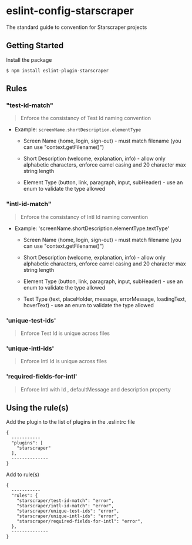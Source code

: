 # eslint-config-starscraper

The standard guide to convention for Starscraper projects

## Getting Started

Install the package

`$ npm install eslint-plugin-starscraper`

## Rules

### "test-id-match"
  > Enforce the consistancy of Test Id naming convention

  - Example: `screenName.shortDescription.elementType`

    - Screen Name (home, login, sign-out) - must match filename (you can use "context.getFilename()")

    - Short Description (welcome, explanation, info) - allow only alphabetic characters, enforce camel casing and 20 character max string length

    - Element Type (button, link, paragraph, input, subHeader) - use an enum to validate the type allowed

### "intl-id-match"
  > Enforce the consistancy of Intl Id naming convention

  - Example: 'screenName.shortDescription.elementType.textType'

    - Screen Name (home, login, sign-out) - must match filename (you can use "context.getFilename()")

    - Short Description (welcome, explanation, info) - allow only alphabetic characters, enforce camel casing and 20 character max string length

    - Element Type (button, link, paragraph, input, subHeader) - use an enum to validate the type allowed

    - Text Type (text, placeHolder, message, errorMessage, loadingText, hoverText) - use an enum to validate the type allowed

### 'unique-test-ids'

  > Enforce Test Id is unique across files

### 'unique-intl-ids'

  > Enforce Intl Id is unique across files

### 'required-fields-for-intl'

  > Enforce Intl with Id , defaultMessage  and description property

## Using the rule(s)

Add the plugin to the list of plugins in the .eslintrc file

```
{
  -----------
  "plugins": [
    "starscraper"
  ],
  --------------
}
```

Add to rule(s)

```
{
  -----------
  "rules": {
    "starscraper/test-id-match": "error",
    "starscraper/intl-id-match": "error",
    "starscraper/unique-test-ids": "error",
    "starscraper/unique-intl-ids": "error",
    "starscraper/required-fields-for-intl": "error",
  },
  --------------
}
```
